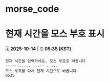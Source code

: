 # morse_code
# 현재 시간을 모스 부호 표시
<!-- MORSE_TIME_START -->
🗓️ **2025-10-14** | ⏰ **05:35 (KST)**

```
현재 시간을 입력하세요. 모스 부호로 바꿉니다
----- ..... ...-- .....
모스 부호를 다시 현재 시간으로 바꿉니다
0535
```
<!-- MORSE_TIME_END -->
